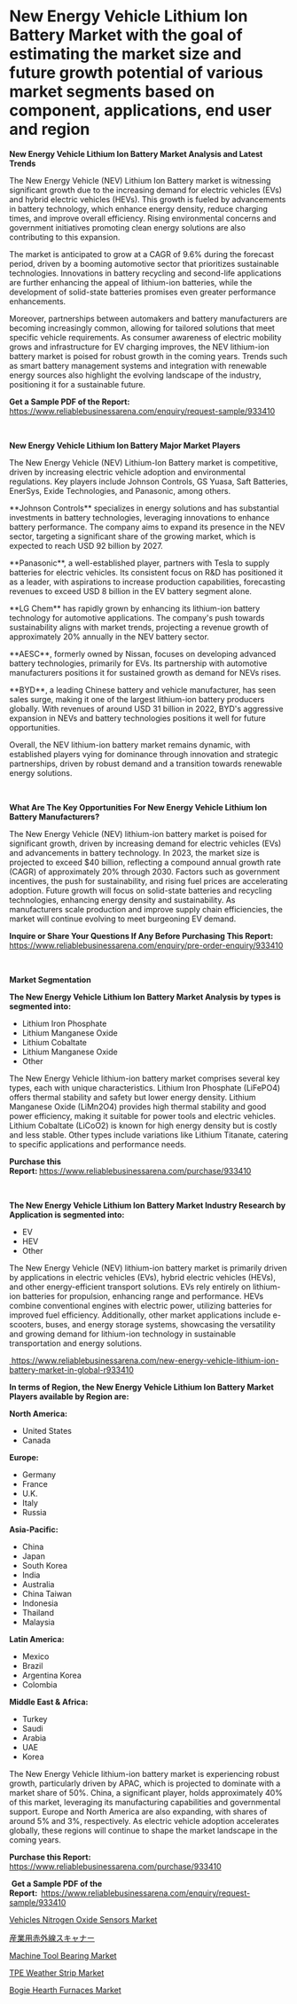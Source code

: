 <p><h1>New Energy Vehicle Lithium Ion Battery Market with the goal of estimating the market size and future growth potential of various market segments based on component, applications, end user and region</h1></p><p><strong>New Energy Vehicle Lithium Ion Battery Market Analysis and Latest Trends</strong></p>
<p><p>The New Energy Vehicle (NEV) Lithium Ion Battery market is witnessing significant growth due to the increasing demand for electric vehicles (EVs) and hybrid electric vehicles (HEVs). This growth is fueled by advancements in battery technology, which enhance energy density, reduce charging times, and improve overall efficiency. Rising environmental concerns and government initiatives promoting clean energy solutions are also contributing to this expansion. </p><p>The market is anticipated to grow at a CAGR of 9.6% during the forecast period, driven by a booming automotive sector that prioritizes sustainable technologies. Innovations in battery recycling and second-life applications are further enhancing the appeal of lithium-ion batteries, while the development of solid-state batteries promises even greater performance enhancements. </p><p>Moreover, partnerships between automakers and battery manufacturers are becoming increasingly common, allowing for tailored solutions that meet specific vehicle requirements. As consumer awareness of electric mobility grows and infrastructure for EV charging improves, the NEV lithium-ion battery market is poised for robust growth in the coming years. Trends such as smart battery management systems and integration with renewable energy sources also highlight the evolving landscape of the industry, positioning it for a sustainable future.</p></p>
<p><strong>Get a Sample PDF of the Report:&nbsp;</strong> <a href="https://www.reliablebusinessarena.com/enquiry/request-sample/933410">https://www.reliablebusinessarena.com/enquiry/request-sample/933410</a></p>
<p>&nbsp;</p>
<p><strong>New Energy Vehicle Lithium Ion Battery Major Market Players</strong></p>
<p><p>The New Energy Vehicle (NEV) Lithium-Ion Battery market is competitive, driven by increasing electric vehicle adoption and environmental regulations. Key players include Johnson Controls, GS Yuasa, Saft Batteries, EnerSys, Exide Technologies, and Panasonic, among others.</p><p>**Johnson Controls** specializes in energy solutions and has substantial investments in battery technologies, leveraging innovations to enhance battery performance. The company aims to expand its presence in the NEV sector, targeting a significant share of the growing market, which is expected to reach USD 92 billion by 2027.</p><p>**Panasonic**, a well-established player, partners with Tesla to supply batteries for electric vehicles. Its consistent focus on R&D has positioned it as a leader, with aspirations to increase production capabilities, forecasting revenues to exceed USD 8 billion in the EV battery segment alone.</p><p>**LG Chem** has rapidly grown by enhancing its lithium-ion battery technology for automotive applications. The company's push towards sustainability aligns with market trends, projecting a revenue growth of approximately 20% annually in the NEV battery sector.</p><p>**AESC**, formerly owned by Nissan, focuses on developing advanced battery technologies, primarily for EVs. Its partnership with automotive manufacturers positions it for sustained growth as demand for NEVs rises.</p><p>**BYD**, a leading Chinese battery and vehicle manufacturer, has seen sales surge, making it one of the largest lithium-ion battery producers globally. With revenues of around USD 31 billion in 2022, BYD's aggressive expansion in NEVs and battery technologies positions it well for future opportunities.</p><p>Overall, the NEV lithium-ion battery market remains dynamic, with established players vying for dominance through innovation and strategic partnerships, driven by robust demand and a transition towards renewable energy solutions.</p></p>
<p>&nbsp;</p>
<p><strong>What Are The Key Opportunities For New Energy Vehicle Lithium Ion Battery Manufacturers?</strong></p>
<p><p>The New Energy Vehicle (NEV) lithium-ion battery market is poised for significant growth, driven by increasing demand for electric vehicles (EVs) and advancements in battery technology. In 2023, the market size is projected to exceed $40 billion, reflecting a compound annual growth rate (CAGR) of approximately 20% through 2030. Factors such as government incentives, the push for sustainability, and rising fuel prices are accelerating adoption. Future growth will focus on solid-state batteries and recycling technologies, enhancing energy density and sustainability. As manufacturers scale production and improve supply chain efficiencies, the market will continue evolving to meet burgeoning EV demand.</p></p>
<p><strong>Inquire or Share Your Questions If Any Before Purchasing This Report:</strong> <a href="https://www.reliablebusinessarena.com/enquiry/pre-order-enquiry/933410">https://www.reliablebusinessarena.com/enquiry/pre-order-enquiry/933410</a></p>
<p>&nbsp;</p>
<p><strong>Market Segmentation</strong></p>
<p><strong>The New Energy Vehicle Lithium Ion Battery Market Analysis by types is segmented into:</strong></p>
<p><ul><li>Lithium Iron Phosphate</li><li>Lithium Manganese Oxide</li><li>Lithium Cobaltate</li><li>Lithium Manganese Oxide</li><li>Other</li></ul></p>
<p><p>The New Energy Vehicle lithium-ion battery market comprises several key types, each with unique characteristics. Lithium Iron Phosphate (LiFePO4) offers thermal stability and safety but lower energy density. Lithium Manganese Oxide (LiMn2O4) provides high thermal stability and good power efficiency, making it suitable for power tools and electric vehicles. Lithium Cobaltate (LiCoO2) is known for high energy density but is costly and less stable. Other types include variations like Lithium Titanate, catering to specific applications and performance needs.</p></p>
<p><strong>Purchase this Report:&nbsp;</strong><a href="https://www.reliablebusinessarena.com/purchase/933410">https://www.reliablebusinessarena.com/purchase/933410</a></p>
<p>&nbsp;</p>
<p><strong>The New Energy Vehicle Lithium Ion Battery Market Industry Research by Application is segmented into:</strong></p>
<p><ul><li>EV</li><li>HEV</li><li>Other</li></ul></p>
<p><p>The New Energy Vehicle (NEV) lithium-ion battery market is primarily driven by applications in electric vehicles (EVs), hybrid electric vehicles (HEVs), and other energy-efficient transport solutions. EVs rely entirely on lithium-ion batteries for propulsion, enhancing range and performance. HEVs combine conventional engines with electric power, utilizing batteries for improved fuel efficiency. Additionally, other market applications include e-scooters, buses, and energy storage systems, showcasing the versatility and growing demand for lithium-ion technology in sustainable transportation and energy solutions.</p></p>
<p><a href="https://www.reliablebusinessarena.com/new-energy-vehicle-lithium-ion-battery-market-in-global-r933410">&nbsp;https://www.reliablebusinessarena.com/new-energy-vehicle-lithium-ion-battery-market-in-global-r933410</a></p>
<p><strong>In terms of Region, the New Energy Vehicle Lithium Ion Battery Market Players available by Region are:</strong></p>
<p>
    <p> <strong> North America: </strong>
        <ul>
            <li>United States</li>
            <li>Canada</li>
        </ul>
        </p> 
    <p> <strong> Europe: </strong>
        <ul>
            <li>Germany</li>
            <li>France</li>
            <li>U.K.</li>
            <li>Italy</li>
            <li>Russia</li>
        </ul>
        </p> 
    <p> <strong> Asia-Pacific: </strong>
        <ul>
            <li>China</li>
            <li>Japan</li>
            <li>South Korea</li>
            <li>India</li>
            <li>Australia</li>
            <li>China Taiwan</li>
            <li>Indonesia</li>
            <li>Thailand</li>
            <li>Malaysia</li>
        </ul>
        </p> 
    <p> <strong> Latin America: </strong>
        <ul>
            <li>Mexico</li>
            <li>Brazil</li>
            <li>Argentina Korea</li>
            <li>Colombia</li>
        </ul>
        </p> 
    <p> <strong> Middle East & Africa: </strong>
        <ul>
            <li>Turkey</li>
            <li>Saudi</li>
            <li>Arabia</li>
            <li>UAE</li>
            <li>Korea</li>
        </ul>
    </p>
    </p>
<p><p>The New Energy Vehicle lithium-ion battery market is experiencing robust growth, particularly driven by APAC, which is projected to dominate with a market share of 50%. China, a significant player, holds approximately 40% of this market, leveraging its manufacturing capabilities and governmental support. Europe and North America are also expanding, with shares of around 5% and 3%, respectively. As electric vehicle adoption accelerates globally, these regions will continue to shape the market landscape in the coming years.</p></p>
<p><strong>Purchase this Report: </strong><a href="https://www.reliablebusinessarena.com/purchase/933410">https://www.reliablebusinessarena.com/purchase/933410</a></p>
<p>&nbsp;<strong>Get a Sample PDF of the Report:&nbsp;&nbsp;</strong><a href="https://www.reliablebusinessarena.com/enquiry/request-sample/933410">https://www.reliablebusinessarena.com/enquiry/request-sample/933410</a></p>
<p><strong></strong></p>
<p><p><a href="https://issuu.com/reportprime-2/docs/vehicles-nitrogen-oxide-sensors-mar_482e46dd7fd03a">Vehicles Nitrogen Oxide Sensors Market</a></p><p><a href="https://medium.com/@uyjtuy6/industrial-infrared-scanner-market-%E3%81%AE%E3%82%B0%E3%83%AD%E3%83%BC%E3%83%90%E3%83%AB%E5%B8%82%E5%A0%B4%E6%A6%82%E8%A6%81%E3%81%AF-%E4%B8%96%E7%95%8C%E3%81%8A%E3%82%88%E3%81%B3%E4%B8%BB%E8%A6%81%E5%B8%82%E5%A0%B4%E3%81%AB%E3%81%8A%E3%81%91%E3%82%8B%E6%A5%AD%E7%95%8C%E3%81%AB%E5%BD%B1%E9%9F%BF%E3%82%92%E4%B8%8E%E3%81%88%E3%82%8B%E4%B8%BB%E8%A6%81%E3%81%AA%E3%83%88%E3%83%AC%E3%83%B3%E3%83%89%E3%81%AB%E3%81%A4%E3%81%84%E3%81%A6-%E7%8B%AC%E8%87%AA%E3%81%AE%E8%A6%96%E7%82%B9%E3%82%92%E6%8F%90%E4%BE%9B%E3%81%97%E3%81%BE%E3%81%99-1e97f1f8c5d6">産業用赤外線スキャナー</a></p><p><a href="https://medium.com/@arteedvaara9/the-market-study-covers-the-machine-tool-bearing-market-across-various-segments-b4ba8e2fb38e">Machine Tool Bearing Market</a></p><p><a href="https://issuu.com/reportprime-2/docs/tpe-weather-strip-market-size-2030._213be0aa6d1360">TPE Weather Strip Market</a></p><p><a href="https://www.linkedin.com/pulse/comprehensive-look-product-type-electrically-heatedgas-fired-wsqnc?trackingId=ROLTFq9oQDqyF%2F2Nwtx16Q%3D%3D">Bogie Hearth Furnaces Market</a></p></p>